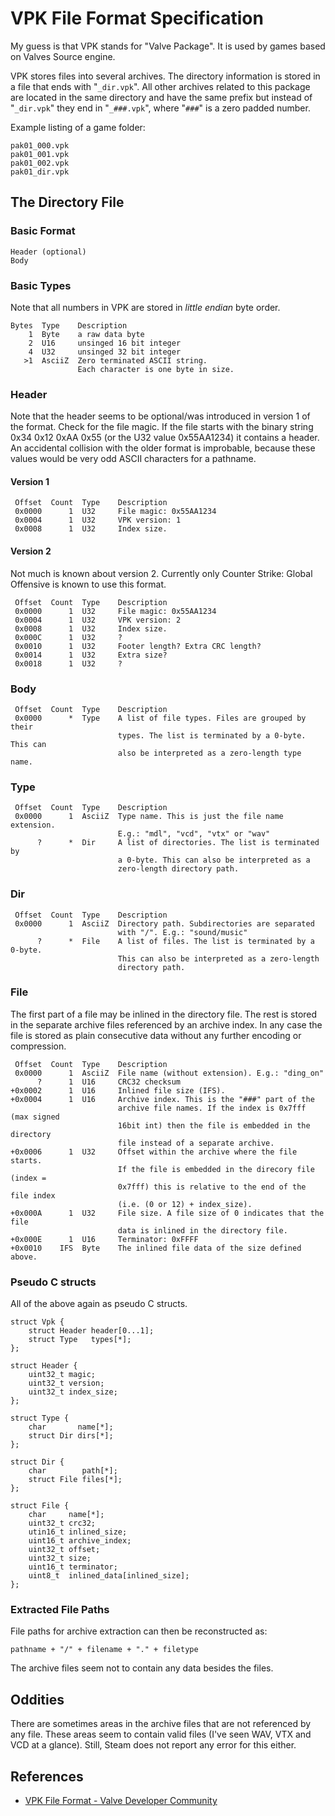 VPK File Format Specification
=============================
My guess is that VPK stands for "Valve Package". It is used by games based on
Valves Source engine.

VPK stores files into several archives. The directory information is stored
in a file that ends with "`_dir.vpk`". All other archives related to this
package are located in the same directory and have the same prefix but instead
of "`_dir.vpk`" they end in "`_###.vpk`", where "`###`" is a zero padded number.

Example listing of a game folder:

	pak01_000.vpk
	pak01_001.vpk
	pak01_002.vpk
	pak01_dir.vpk

The Directory File
------------------
### Basic Format

	Header (optional)
	Body

### Basic Types
Note that all numbers in VPK are stored in *little endian* byte order.

	Bytes  Type    Description
	    1  Byte    a raw data byte
	    2  U16     unsinged 16 bit integer
	    4  U32     unsinged 32 bit integer
	   >1  AsciiZ  Zero terminated ASCII string.
	               Each character is one byte in size.

### Header
Note that the header seems to be optional/was introduced in version 1 of the
format. Check for the file magic. If the file starts with the binary string
0x34 0x12 0xAA 0x55 (or the U32 value 0x55AA1234) it contains a header. An
accidental collision with the older format is improbable, because these values
would be very odd ASCII characters for a pathname.

#### Version 1

	 Offset  Count  Type    Description
	 0x0000      1  U32     File magic: 0x55AA1234
	 0x0004      1  U32     VPK version: 1
	 0x0008      1  U32     Index size.

#### Version 2

Not much is known about version 2. Currently only Counter Strike: Global
Offensive is known to use this format.

	 Offset  Count  Type    Description
	 0x0000      1  U32     File magic: 0x55AA1234
	 0x0004      1  U32     VPK version: 2
	 0x0008      1  U32     Index size.
	 0x000C      1  U32     ?
	 0x0010      1  U32     Footer length? Extra CRC length?
	 0x0014      1  U32     Extra size?
	 0x0018      1  U32     ?


### Body

	 Offset  Count  Type    Description
	 0x0000      *  Type    A list of file types. Files are grouped by their
	                        types. The list is terminated by a 0-byte. This can
	                        also be interpreted as a zero-length type name.
	
### Type

	 Offset  Count  Type    Description
	 0x0000      1  AsciiZ  Type name. This is just the file name extension.
	                        E.g.: "mdl", "vcd", "vtx" or "wav"
	      ?      *  Dir     A list of directories. The list is terminated by
	                        a 0-byte. This can also be interpreted as a
	                        zero-length directory path.

### Dir

	 Offset  Count  Type    Description
	 0x0000      1  AsciiZ  Directory path. Subdirectories are separated
	                        with "/". E.g.: "sound/music"
	      ?      *  File    A list of files. The list is terminated by a 0-byte.
	                        This can also be interpreted as a zero-length
	                        directory path.
	
### File
The first part of a file may be inlined in the directory file. The rest is
stored in the separate archive files referenced by an archive index. In any
case the file is stored as plain consecutive data without any further
encoding or compression.

	 Offset  Count  Type    Description
	 0x0000      1  AsciiZ  File name (without extension). E.g.: "ding_on"
	      ?      1  U16     CRC32 checksum
	+0x0002      1  U16     Inlined file size (IFS).
	+0x0004      1  U16     Archive index. This is the "###" part of the
	                        archive file names. If the index is 0x7fff (max signed
	                        16bit int) then the file is embedded in the directory
	                        file instead of a separate archive.
	+0x0006      1  U32     Offset within the archive where the file starts.
	                        If the file is embedded in the direcory file (index =
	                        0x7fff) this is relative to the end of the file index
	                        (i.e. (0 or 12) + index_size).
	+0x000A      1  U32     File size. A file size of 0 indicates that the file
	                        data is inlined in the directory file.
	+0x000E      1  U16     Terminator: 0xFFFF
	+0x0010    IFS  Byte    The inlined file data of the size defined above.

### Pseudo C structs
All of the above again as pseudo C structs.

	struct Vpk {
		struct Header header[0...1];
		struct Type   types[*];
	};

	struct Header {
		uint32_t magic;
		uint32_t version;
		uint32_t index_size;
	};

	struct Type {
		char       name[*];
		struct Dir dirs[*];
	};

	struct Dir {
		char        path[*];
		struct File files[*];
	};

	struct File {
		char     name[*];
		uint32_t crc32;
		utin16_t inlined_size;
		uint16_t archive_index;
		uint32_t offset;
		uint32_t size;
		uint16_t terminator;
		uint8_t  inlined_data[inlined_size];
	};

### Extracted File Paths
File paths for archive extraction can then be reconstructed as:

	pathname + "/" + filename + "." + filetype

The archive files seem not to contain any data besides the files.

Oddities
--------
There are sometimes areas in the archive files that are not referenced by any
file. These areas seem to contain valid files (I've seen WAV, VTX and VCD at a
glance). Still, Steam does not report any error for this either.

References
----------

 * [VPK File Format - Valve Developer Community](http://developer.valvesoftware.com/wiki/VPK_File_Format)
